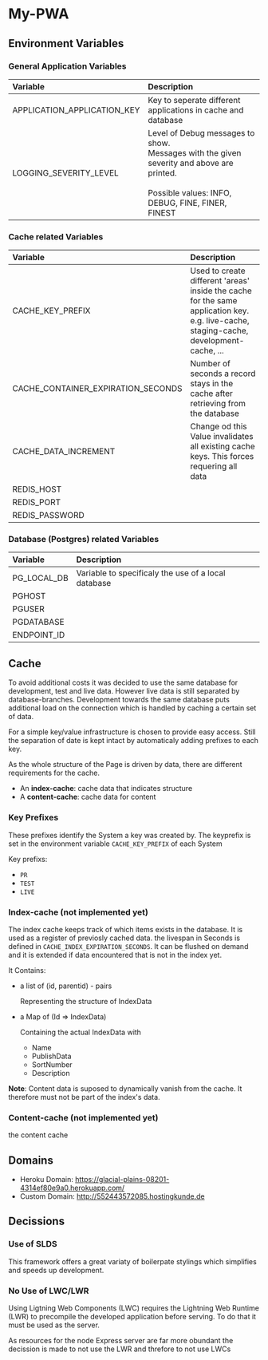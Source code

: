 # My-PWA

## Environment Variables

### General Application Variables

| Variable | Description |
| :--- | :--- |
| APPLICATION_APPLICATION_KEY | Key to seperate different applications in cache and database |
| LOGGING_SEVERITY_LEVEL | Level of Debug messages to show. <br> Messages with the given severity and above are printed. <br><br>Possible values: INFO, DEBUG, FINE, FINER, FINEST |

### Cache related Variables

| Variable | Description |
| :--- | :--- |
| CACHE_KEY_PREFIX | Used to create different 'areas' inside the cache for the same application key. <br> e.g. live-cache, staging-cache, development-cache, ...  |
| CACHE_CONTAINER_EXPIRATION_SECONDS | Number of seconds a record stays in the cache after retrieving from the database |
| CACHE_DATA_INCREMENT | Change od this Value invalidates all existing cache keys. This forces requering all data |
| REDIS_HOST |
| REDIS_PORT |
| REDIS_PASSWORD |

### Database (Postgres) related Variables

| Variable | Description |
| :--- | :--- |
| PG_LOCAL_DB | Variable to specificaly the use of a local database |
| PGHOST |
| PGUSER |
| PGDATABASE |
| ENDPOINT_ID |

## Cache
To avoid additional costs it was decided to use the same database for development, test and live data. However live data is still separated by database-branches.
Development towards the same database puts additional load on the connection which is handled by caching a certain set of data.

For a simple key/value infrastructure is chosen to provide easy access. Still the separation of date is kept intact by automaticaly adding prefixes to each key.

As the whole structure of the Page is driven by data, there are different requirements for the cache.
- An **index-cache**: cache data that indicates structure
- A **content-cache**: cache data for content

### Key Prefixes

These prefixes identify the System a key was created by. The keyprefix is set in the environment variable `CACHE_KEY_PREFIX` of each System

Key prefixs: 
- `PR`
- `TEST`
- `LIVE`

### Index-cache (not implemented yet)
The index cache keeps track of which items exists in the database. It is used as a register of previosly cached data. the livespan in Seconds is defined in `CACHE_INDEX_EXPIRATION_SECONDS`. It can be flushed on demand and it is extended if data encountered that is not in the index yet.

It Contains:
- a list of (id, parentid) - pairs
   
    Representing the structure of IndexData
- a Map of (Id => IndexData)

    Containing the actual IndexData with 
    - Name
    - PublishData
    - SortNumber
    - Description

**Note**: Content data is suposed to dynamically vanish from the cache. It therefore must not be part of the index's data.

### Content-cache (not implemented yet)
the content cache 




## Domains

- Heroku Domain: https://glacial-plains-08201-4314ef80e9a0.herokuapp.com/
- Custom Domain: http://552443572085.hostingkunde.de


## Decissions

### Use of SLDS

This framework offers a great variaty of boilerpate stylings which simplifies and speeds up development.

### No Use of LWC/LWR

Using Ligtning Web Components (LWC) requires the Lightning Web Runtime (LWR) to precompile the developed application before serving. To do that it must be used as the server.

As resources for the node Express server are far more obundant the decission is made to not use the LWR and threfore to not use LWCs
